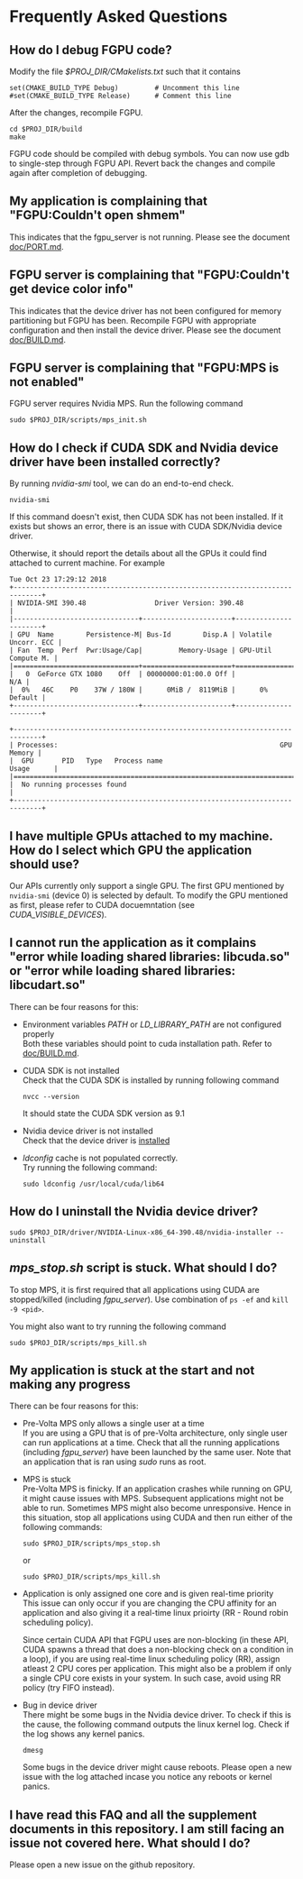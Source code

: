# Frequently Asked Questions

## How do I debug FGPU code?

Modify the file *$PROJ_DIR/CMakelists.txt* such that it contains
```
set(CMAKE_BUILD_TYPE Debug)         # Uncomment this line
#set(CMAKE_BUILD_TYPE Release)      # Comment this line
```

After the changes, recompile FGPU. 
```
cd $PROJ_DIR/build
make
```
FGPU code should be compiled with debug symbols. You can now use gdb to single-step
through FGPU API. Revert back the changes and compile again after completion of debugging.

## My application is complaining that "FGPU:Couldn't open shmem"

This indicates that the fgpu_server is not running. Please see the document [doc/PORT.md](../doc/PORT.md).

## FGPU server is complaining that "FGPU:Couldn't get device color info"

This indicates that the device driver has not been configured for memory partitioning but FGPU has been.
Recompile FGPU with appropriate configuration and then install the device driver. 
Please see the document [doc/BUILD.md](../doc/BUILD.md).

## FGPU server is complaining that "FGPU:MPS is not enabled"
FGPU server requires Nvidia MPS. Run the following command
```
sudo $PROJ_DIR/scripts/mps_init.sh
```

<a name="checkInstalled"/>

## How do I check if CUDA SDK and Nvidia device driver have been installed correctly?
By running *nvidia-smi* tool, we can do an end-to-end check. 
```
nvidia-smi
```
If this command doesn't exist, then CUDA SDK has not been installed. If it exists
but shows an error, there is an issue with CUDA SDK/Nvidia device driver.

Otherwise, it should report the details about all the GPUs it could find attached to current machine. For example
```
Tue Oct 23 17:29:12 2018       
+-----------------------------------------------------------------------------+
| NVIDIA-SMI 390.48                 Driver Version: 390.48                    |
|-------------------------------+----------------------+----------------------+
| GPU  Name        Persistence-M| Bus-Id        Disp.A | Volatile Uncorr. ECC |
| Fan  Temp  Perf  Pwr:Usage/Cap|         Memory-Usage | GPU-Util  Compute M. |
|===============================+======================+======================|
|   0  GeForce GTX 1080    Off  | 00000000:01:00.0 Off |                  N/A |
|  0%   46C    P0    37W / 180W |      0MiB /  8119MiB |      0%      Default |
+-------------------------------+----------------------+----------------------+
                                                                               
+-----------------------------------------------------------------------------+
| Processes:                                                       GPU Memory |
|  GPU       PID   Type   Process name                             Usage      |
|=============================================================================|
|  No running processes found                                                 |
+-----------------------------------------------------------------------------+
```

## I have multiple GPUs attached to my machine. How do I select which GPU the application should use?

Our APIs currently only support a single GPU. The first GPU mentioned by ```nvidia-smi``` (device 0) is selected by default.
To modify the GPU mentioned as first, please refer to CUDA docuemntation (see *CUDA_VISIBLE_DEVICES*).

## I cannot run the application as it complains "error while loading shared libraries: libcuda.so" or "error while loading shared libraries: libcudart.so"

There can be four reasons for this:

* Environment variables *PATH* or *LD_LIBRARY_PATH* are not configured properly <br/>
    Both these variables should point to cuda installation path. Refer to [doc/BUILD.md](../doc/BUILD.md).

* CUDA SDK is not installed  <br/>
    Check that the CUDA SDK is installed by running following command
    ```
    nvcc --version
    ```
    It should state the CUDA SDK version as 9.1

* Nvidia device driver is not installed <br/>
    Check that the device driver is [installed](#checkInstalled)

* *ldconfig* cache is not populated correctly. <br/>
    Try running the following command:
    ```
    sudo ldconfig /usr/local/cuda/lib64
    ```


## How do I uninstall the Nvidia device driver?
```
sudo $PROJ_DIR/driver/NVIDIA-Linux-x86_64-390.48/nvidia-installer --uninstall
```

## *mps_stop.sh* script is stuck. What should I do?
To stop MPS, it is first required that all applications using CUDA are stopped/killed
(including *fgpu_server*). Use combination of ```ps -ef``` and ```kill -9 <pid>```.

You might also want to try running the following command
```
sudo $PROJ_DIR/scripts/mps_kill.sh
```

## My application is stuck at the start and not making any progress

There can be four reasons for this:
* Pre-Volta MPS only allows a single user at a time  <br/>
    If you are using a GPU that is of pre-Volta architecture, only single user can run applications
    at a time. Check that all the running applications (including *fgpu_server*) have been launched by the same user.
    Note that an application that is ran using *sudo* runs as root.

* MPS is stuck <br/>
    Pre-Volta MPS is finicky. If an application crashes while running on GPU, it might cause issues with MPS. Subsequent applications
    might not be able to run. Sometimes MPS might also become unresponsive. Hence in this situation, stop all applications using CUDA and then run
    either of the following commands:
    ```
    sudo $PROJ_DIR/scripts/mps_stop.sh
    ```
    or
    ```
    sudo $PROJ_DIR/scripts/mps_kill.sh
    ```

* Application is only assigned one core and is given real-time priority <br/>
    This issue can only occur if you are changing the CPU affinity for an application and also giving it
    a real-time linux prioirty (RR - Round robin scheduling policy).
    
    Since certain CUDA API that FGPU uses are non-blocking (in these API, CUDA spawns a thread that does 
    a non-blocking check on a condition in a loop), if you are using real-time linux scheduling policy (RR), 
    assign atleast 2 CPU cores per application. This might also be a problem if only a single CPU core exists in your system.
    In such case, avoid using RR policy (try FIFO instead).

* Bug in device driver <br/>
    There might be some bugs in the Nvidia device driver. To check if this is the cause, the following command outputs the linux kernel
    log. Check if the log shows any kernel panics.
    ```
    dmesg
    ```
    Some bugs in the device driver might cause reboots. Please open a new issue with the log attached incase you notice any reboots or kernel panics.


## I have read this FAQ and all the supplement documents in this repository. I am still facing an issue not covered here. What should I do?

Please open a new issue on the github repository.
